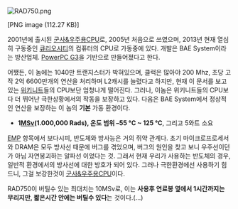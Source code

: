 ![RAD750.png](//rv.wkcdn.net/http://rigvedawiki.net/r1/pds/RAD750/RAD750.png)

[PNG image (112.27 KB)]

2001년에 출시된 [군사&우주용CPU](%EA%B5%B0%EC%82%AC%26%EC%9A%B0%EC%A3%BC%EC%9A%A9%20CPU.md)로, 2005년
처음으로 쓰였으며, 2013년 현재 열심히 구동중인
[큐리오시티](%ED%81%90%EB%A6%AC%EC%98%A4%EC%8B%9C%ED%8B%B0.md)의 컴퓨터의 CPU로 가동중에
있다. 개발은 BAE System이라는 방산업체. [PowerPC G3](PowerPC.md)을 기반으로 만들어졌다고 한다.

어쨌든, 이 놈에는 1040만 트랜지스터가 박혀있으며, 클럭은 많아야 200 Mhz, 초당 고작 2억 6600만개의 연산을 처리하며
L2캐시를 늘렸다고 하지만, 현재 이 문서를 보고 있는
[위키니트](%EC%9C%84%ED%82%A4%EB%8B%88%ED%8A%B8.md)들의 CPU보단 엄청나게 떨어진다. 그러나, 이놈은
위키니트들의 CPU보다 더 뛰어난 극한상황에서의 작동을 보장하고 있다. 다음은 BAE System에서 정상적인 연산을 보장하는 이 놈의
**기본** 가동 환경이다.

  * **1[MSv](%EC%8B%9C%EB%B2%84%ED%8A%B8.md)(1.000,000 Rads), 온도 범위 –55 °C ~ 125 °C**, 그리고 5와트 소요  

[EMP](EMP.md) 항목에서 보다시피, 반도체와 방사능은 거의 쥐약 관계다. 초기 마이크로프로세서와 DRAM은 모두 방사선 때문에
버그를 겪었으며, 버그의 원인을 찾고 보니 우주선이던가 아님 자연붕괴하는 알파선 이었다는 것. 그래서 현재 우리가 사용하는 반도체의 경우,
일반적 환경에서의 방사선에 대한 방호가 되어 있다. 그러나 극한환경에선 사용하기 힘드니, 그걸 보강한것이 [군사&우주용CPU](%EA%B5%B0%EC%82%AC%26%EC%9A%B0%EC%A3%BC%EC%9A%A9%20CPU.md)이다.

RAD750이 버틸수 있는 최대치는 10MSv로, 이는 **사용후 연료봉 옆에서 1시간까지는 무리지만, 짧은시간 안에는 버틸수 있다**는
것이다.(…)


